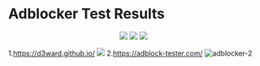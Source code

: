 # Adblocker Test Results
<p align="center">
  <a href='LICENSE'><img src='https://raster.shields.io/badge/License-AGPL3.0%20LIcense-16c60c.svg?style=for-the-badge'></a>
  <a href='https://github.com/Unknownio/adblocker/releases'><img src='https://raster.shields.io/badge/Project-Releases-red.svg?style=for-the-badge'></a>
  <a href='#'><img src='https://raster.shields.io/badge/Language-HTML-orange.svg?style=for-the-badge'></a>
</p>

1.https://d3ward.github.io/
![](https://user-images.githubusercontent.com/62576440/154764550-c0bc5d6b-5e1a-4fd3-a0dc-56566ae7197d.png)
2.https://adblock-tester.com/
![adblocker-2](https://user-images.githubusercontent.com/62576440/154764854-c37394dc-ccb3-4b69-8150-3b162bf7a09d.png)
